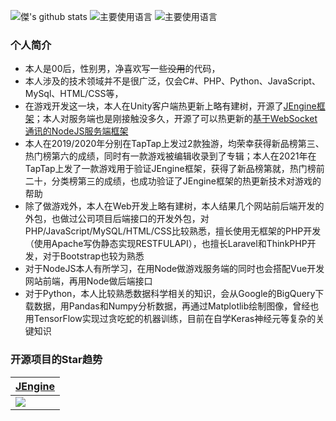 ![傑's github stats](https://github-readme-stats.vercel.app/api?username=JasonXuDeveloper&hide_title=false&hide_border=true&show_icons=true&include_all_commits=true&line_height=21&theme=dracula&locale=cn)
![主要使用语言](https://github-readme-stats.vercel.app/api/top-langs/?username=JasonXuDeveloper&hide_title=false&hide_border=true&layout=compact&theme=dracula&locale=cn)
![主要使用语言](https://github-profile-trophy.vercel.app/?username=JasonXuDeveloper&theme=flat&no-frame=true&margin-w=30)

### 个人简介

- 本人是00后，性别男，净喜欢写一些~~没用~~的代码，
- 本人涉及的技术领域并不是很广泛，仅会C#、PHP、Python、JavaScript、MySql、HTML/CSS等，
- 在游戏开发这一块，本人在Unity客户端热更新上略有建树，开源了[JEngine框架](https://github.com/JasonXuDeveloper/JEngine)；本人对服务端也是刚接触没多久，开源了可以热更新的[基于WebSocket通讯的NodeJS服务端框架](https://github.com/JasonXuDeveloper/Hot-Websocket-Server)
- 本人在2019/2020年分别在TapTap上发过2款独游，均荣幸获得新品榜第三、热门榜第六的成绩，同时有一款游戏被编辑收录到了专辑；本人在2021年在TapTap上发了一款游戏用于验证JEngine框架，获得了新品榜第就，热门榜前二十，分类榜第三的成绩，也成功验证了JEngine框架的热更新技术对游戏的帮助
- 除了做游戏外，本人在Web开发上略有建树，本人结果几个网站前后端开发的外包，也做过公司项目后端接口的开发外包，对PHP/JavaScript/MySQL/HTML/CSS比较熟悉，擅长使用无框架的PHP开发（使用Apache写伪静态实现RESTFULAPI），也擅长Laravel和ThinkPHP开发，对于Bootstrap也较为熟悉
- 对于NodeJS本人有所学习，在用Node做游戏服务端的同时也会搭配Vue开发网站前端，再用Node做后端接口
- 对于Python，本人比较熟悉数据科学相关的知识，会从Google的BigQuery下载数据，用Pandas和Numpy分析数据，再通过Matplotlib绘制图像，曾经也用TensorFlow实现过贪吃蛇的机器训练，目前在自学Keras神经元等复杂的关键知识

### 开源项目的Star趋势  

| [JEngine](https://github.com/JasonXuDeveloper/JEngine)       |
| ------------------------------------------------------------ |
| <img src="https://starchart.cc/JasonXuDeveloper/JEngine.svg"> |

